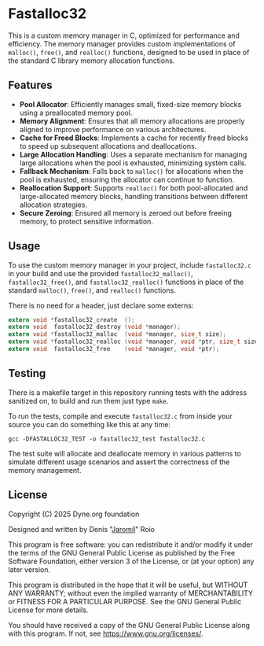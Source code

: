 <!--
SPDX-FileCopyrightText: 2025 Dyne.org foundation
SPDX-License-Identifier: GPL-3.0-or-later
-->

# Fastalloc32

This is a custom memory manager in C, optimized for performance and
efficiency. The memory manager provides custom implementations of
`malloc()`, `free()`, and `realloc()` functions, designed to be used
in place of the standard C library memory allocation functions.

## Features

- **Pool Allocator**: Efficiently manages small, fixed-size memory blocks using a preallocated memory pool.
- **Memory Alignment**: Ensures that all memory allocations are properly aligned to improve performance on various architectures.
- **Cache for Freed Blocks**: Implements a cache for recently freed blocks to speed up subsequent allocations and deallocations.
- **Large Allocation Handling**: Uses a separate mechanism for managing large allocations when the pool is exhausted, minimizing system calls.
- **Fallback Mechanism**: Falls back to `malloc()` for allocations when the pool is exhausted, ensuring the allocator can continue to function.
- **Reallocation Support**: Supports `realloc()` for both pool-allocated and large-allocated memory blocks, handling transitions between different allocation strategies.
- **Secure Zeroing**: Ensured all memory is zeroed out before freeing memory, to protect sensitive information.

## Usage

To use the custom memory manager in your project, include
`fastalloc32.c` in your build and use the provided
`fastalloc32_malloc()`, `fastalloc32_free()`, and
`fastalloc32_realloc()` functions in place of the standard `malloc()`,
`free()`, and `realloc()` functions.

There is no need for a header, just declare some externs:

```c
extern void *fastalloc32_create  ();
extern void  fastalloc32_destroy (void *manager);
extern void *fastalloc32_malloc  (void *manager, size_t size);
extern void *fastalloc32_realloc (void *manager, void *ptr, size_t size);
extern void  fastalloc32_free    (void *manager, void *ptr);
```

## Testing

There is a makefile target in this repository running tests with the
address sanitized on, to build and run them just type `make`.

To run the tests, compile and execute `fastalloc32.c` from inside your
source you can do something like this at any time:

    gcc -DFASTALLOC32_TEST -o fastalloc32_test fastalloc32.c

The test suite will allocate and deallocate memory in various patterns
to simulate different usage scenarios and assert the correctness of
the memory management.

## License

Copyright (C) 2025 Dyne.org foundation

Designed and written by Denis "[Jaromil](https://jaromil.dyne.org)" Roio

This program is free software: you can redistribute it and/or modify
it under the terms of the GNU General Public License as published by
the Free Software Foundation, either version 3 of the License, or (at
your option) any later version.

This program is distributed in the hope that it will be useful, but
WITHOUT ANY WARRANTY; without even the implied warranty of
MERCHANTABILITY or FITNESS FOR A PARTICULAR PURPOSE.  See the GNU
General Public License for more details.

You should have received a copy of the GNU General Public License
along with this program.  If not, see <https://www.gnu.org/licenses/>.

